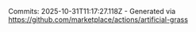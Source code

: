 Commits: 2025-10-31T11:17:27.118Z - Generated via https://github.com/marketplace/actions/artificial-grass
<br>
